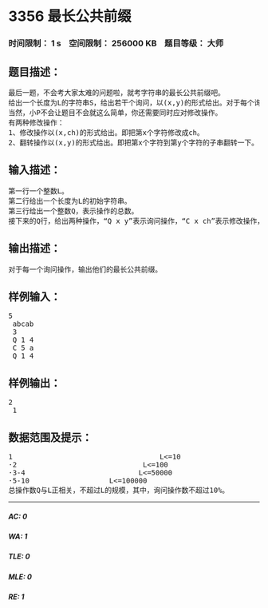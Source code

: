 # 3356 最长公共前缀   
### 时间限制： 1 s&nbsp;&nbsp;&nbsp;&nbsp;空间限制： 256000 KB&nbsp;&nbsp;&nbsp;&nbsp;题目等级： 大师  
## 题目描述：  

<pre>
最后一题，不会考大家太难的问题啦，就考字符串的最长公共前缀吧。
给出一个长度为L的字符串S，给出若干个询问，以(x,y)的形式给出。对于每个询问，你需要回答，S[x..L]和S[y..L]的最长公共前缀是什么？
当然，小P不会让题目不会就这么简单，你还需要同时应对修改操作。
有两种修改操作：
1、修改操作以(x,ch)的形式给出。即把第x个字符修改成ch。
2、翻转操作以(x,y)的形式给出。即把第x个字符到第y个字符的子串翻转一下。
</pre>
  
  
## 输入描述：  

<pre>
第一行一个整数L。
第二行给出一个长度为L的初始字符串。
第三行给出一个整数Q，表示操作的总数。
接下来的Q行，给出两种操作，“Q x y”表示询问操作，“C x ch”表示修改操作，“T x y”表示翻转操作。
</pre>
  
  
## 输出描述：  

<pre>
对于每一个询问操作，输出他们的最长公共前缀。
</pre>
  
  
## 样例输入：  

<pre>
5
 abcab
 3
 Q 1 4
 C 5 a
 Q 1 4
</pre>
  
  
## 样例输出：  

<pre>
2
 1
</pre>
  
  
## 数据范围及提示：  

<pre>
1                                   L<=10
·2                              L<=100
·3-4                           L<=50000
·5-10                   L<=100000
总操作数Q与L正相关，不超过L的规模，其中，询问操作数不超过10%。
</pre>
  
  
***  

##### AC: 0  
##### WA: 1  
##### TLE: 0  
##### MLE: 0  
##### RE: 1  
